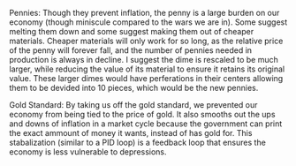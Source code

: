 Pennies: Though they prevent inflation, the penny is a large burden on our economy (though miniscule compared to the wars we are in). Some suggest melting them down and some suggest making them out of cheaper materials. Cheaper materials will only work for so long, as the relative price of the penny will forever fall, and the number of pennies needed in production is always in decline. I suggest the dime is rescaled to be much larger, while reducing the value of its material to ensure it retains its original value. These larger dimes would have perferations in their centers allowing them to be devided into 10 pieces, which would be the new pennies.

Gold Standard: By taking us off the gold standard, we prevented our economy from being tied to the price of gold. It also smooths out the ups and downs of inflation in a market cycle because the government can print the exact ammount of money it wants, instead of has gold for. This stabalization (similar to a PID loop) is a feedback loop that ensures the economy is less vulnerable to depressions.
